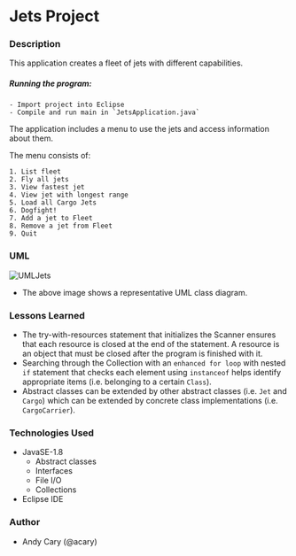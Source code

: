 # Jets Project

### Description

This application creates a fleet of jets with different capabilities.

##### Running the program:
```
- Import project into Eclipse
- Compile and run main in `JetsApplication.java`
```

The application includes a menu to use the jets and access information about them.

The menu consists of:

```
1. List fleet
2. Fly all jets
3. View fastest jet
4. View jet with longest range
5. Load all Cargo Jets
6. Dogfight!
7. Add a jet to Fleet
8. Remove a jet from Fleet
9. Quit
```

### UML

![UMLJets](https://user-images.githubusercontent.com/1522180/156845982-7a240f88-9041-4861-9996-217c00ecc60e.png)

- The above image shows a representative UML class diagram.

### Lessons Learned

- The try-with-resources statement that initializes the Scanner ensures that each resource is closed at the end of the statement. A resource is an object that must be closed after the program is finished with it.
- Searching through the Collection with an `enhanced for loop` with nested `if` statement that checks each element using `instanceof` helps identify appropriate items (i.e. belonging to a certain `Class`).
- Abstract classes can be extended by other abstract classes (i.e. `Jet` and `Cargo`) which can be extended by concrete class implementations (i.e. `CargoCarrier`).

### Technologies Used

- JavaSE-1.8
  - Abstract classes
  - Interfaces
  - File I/O
  - Collections
- Eclipse IDE

### Author

- Andy Cary (@acary)
